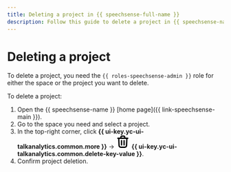 ```yaml
---
title: Deleting a project in {{ speechsense-full-name }}
description: Follow this guide to delete a project in {{ speechsense-name }}.
---
```


# Deleting a project

To delete a project, you need the `{{ roles-speechsense-admin }}` role for either the space or the project you want to delete.

To delete a project:

1. Open the {{ speechsense-name }} [home page]({{ link-speechsense-main }}).
1. Go to the space you need and select a project.
1. In the top-right corner, click **{{ ui-key.yc-ui-talkanalytics.common.more }}** → ![delete](../../../_assets/console-icons/trash-bin.svg) **{{ ui-key.yc-ui-talkanalytics.common.delete-key-value }}**.
1. Confirm project deletion.

